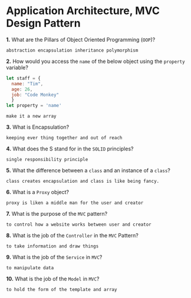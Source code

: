 # Application Architecture, MVC Design Pattern

**1.** What are the Pillars of Object Oriented Programming (`OOP`)?
<!-- enter you answer in the space below -->
```
abstraction encapsulation inheritance polymorphism
```
**2.** How would you access the `name` of the below object using the `property` variable?
```js
let staff = {
  name: "Tim",
  age: 26,
  job: "Code Monkey"
  }
let property = 'name'
```
<!-- enter you answer in the space below -->
```
make it a new array
```
**3.** What is Encapsulation?
<!-- enter you answer in the space below -->
```
keeping ever thing together and out of reach 
```
**4.** What does the S stand for in the `SOLID` principles?
<!-- enter you answer in the space below -->
```
single responsibility principle
```
**5.** What the difference between a `class` and an instance of a `class`?
<!-- enter you answer in the space below -->
```
class creates encapsulation and class is like being fancy.
```
**6.** What is a `Proxy` object?
<!-- enter you answer in the space below -->
```
proxy is liken a middle man for the user and creator
```

**7.** What is the purpose of the `MVC` pattern?
<!-- enter you answer in the space below -->
```
to control how a website works between user and creator
```
**8.** What is the job of the `Controller` in the `MVC` Pattern?
<!-- enter you answer in the space below -->
```
to take information and draw things
```

**9.** What is the job of the `Service` in `MVC`?
<!-- enter you answer in the space below -->
```
to manipulate data
```
**10.** What is the job of the `Model` in `MVC`?
<!-- enter you answer in the space below -->
```
to hold the form of the template and array
```
